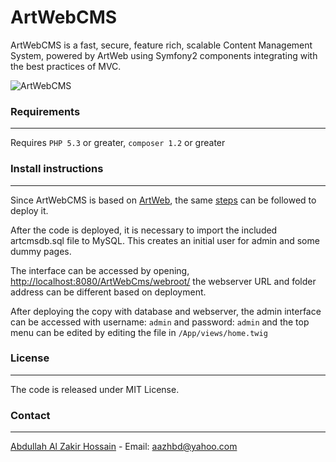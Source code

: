# ArtWebCMS

ArtWebCMS is a fast, secure, feature rich, scalable Content Management System, powered by ArtWeb using Symfony2 components integrating with the best practices of MVC.

![ArtWebCMS](http://articulatelogic.com/file/view/artwebcms/)


### Requirements
----------------

Requires `PHP 5.3` or greater, `composer 1.2` or greater

### Install instructions
------------------------

Since ArtWebCMS is based on [ArtWeb](http://articulatelogic.com/a/artweb/), the same [steps](http://articulatelogic.com/a/artweb/) can be followed to deploy it.

After the code is deployed, it is necessary to import the included artcmsdb.sql file to MySQL. This creates an initial user for admin and some dummy pages.

The interface can be accessed by opening, <http://localhost:8080/ArtWebCms/webroot/> the webserver URL and folder address can be different based on deployment.

After deploying the copy with database and webserver, the admin interface can be accessed with username: `admin` and password: `admin` and the top menu can be edited by editing the file in `/App/views/home.twig`

### License
-----------

The code is released under MIT License.


### Contact
-----------

[Abdullah Al Zakir Hossain](https://de.linkedin.com/in/aazhbd)
    - Email: <aazhbd@yahoo.com>
